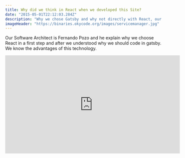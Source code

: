 ```yaml
---
title: Why did we think in React when we developed this Site?
date: "2015-05-01T22:12:03.284Z"
description: "Why we chose Gatsby and why not directly with React, our problems and how we solve it."
imageHeader: "https://binaries.okycode.org/images/servicemanager.jpg"
---
```


Our Software Architect is Fernando Pozo and he explain why we choose React in a first step and after we understood why we should code in gatsby. We know the advantages of this technology.


<iframe width="560" height="315" src="https://www.youtube.com/embed/N0zAL3bBdFk" frameborder="0" allow="accelerometer; autoplay; clipboard-write; encrypted-media; gyroscope; picture-in-picture" allowfullscreen></iframe>


